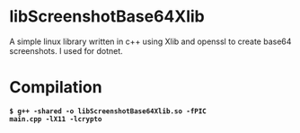 # libScreenshotBase64Xlib
A simple linux library written in c++ using Xlib and openssl to create base64 screenshots. I used for dotnet.

# Compilation

<strong><code>$ g++ -shared -o libScreenshotBase64Xlib.so -fPIC main.cpp -lX11 -lcrypto </code></strong>
